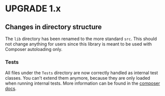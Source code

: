 UPGRADE 1.x
===========

## Changes in directory structure

The `lib` directory has been renamed to the more standard `src`.
This should not change anything for users since this library is meant to be used with Composer autoloading only.

### Tests

All files under the ``Tests`` directory are now correctly handled as internal test classes. 
You can't extend them anymore, because they are only loaded when running internal tests. 
More information can be found in the [composer docs](https://getcomposer.org/doc/04-schema.md#autoload-dev).
